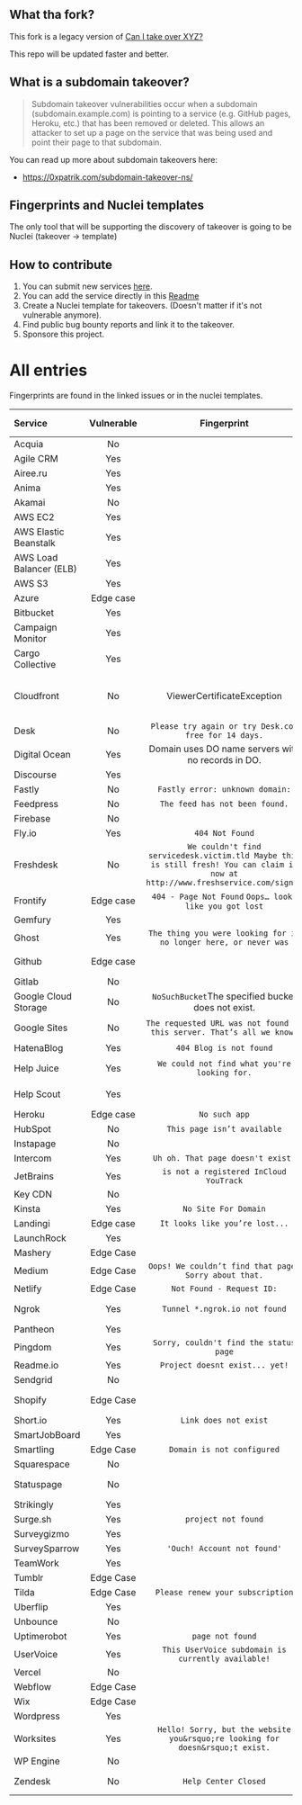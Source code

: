 
## What tha fork? 

This fork is a legacy version of [Can I take over XYZ?](https://github.com/EdOverflow/can-i-take-over-xyz)

This repo will be updated faster and better. 

## What is a subdomain takeover?

> Subdomain takeover vulnerabilities occur when a subdomain (subdomain.example.com) is pointing to a service (e.g. GitHub pages, Heroku, etc.) that has been removed or deleted. This allows an attacker to set up a page on the service that was being used and point their page to that subdomain. 

You can read up more about subdomain takeovers here:

- <https://0xpatrik.com/subdomain-takeover-ns/>

## Fingerprints and Nuclei templates

The only tool that will be supporting the discovery of takeover is going to be Nuclei (takeover -> template)


## How to contribute

1. You can submit new services [here](https://github.com/pdelteil/can-i-take-over-this-subdomain/issues/new/choose).
2. You can add the service directly in this [Readme](https://github.com/pdelteil/Can-I-take-over-this-subdomain/edit/master/README.md)
3. Create a Nuclei template for takeovers. (Doesn't matter if it's not vulnerable anymore).
4. Find public bug bounty reports and link it to the takeover.
5. Sponsore this project. 

# All entries

Fingerprints are found in the linked issues or in the nuclei templates. 

Service|Vulnerable|Fingerprint|Info|Docs|Nuclei template
:---|:---:|:---:|:---:|:---:|:---:
Acquia|No||[Issue](https://github.com/EdOverflow/can-i-take-over-xyz/issues/103)||No
Agile CRM|Yes||[Issue](https://github.com/EdOverflow/can-i-take-over-xyz/issues/145)||[Yes](https://github.com/projectdiscovery/nuclei-templates/blob/main/http/takeovers/agilecrm-takeover.yaml)
Airee.ru|Yes||[Issue](https://github.com/EdOverflow/can-i-take-over-xyz/issues/104)||[Yes](https://github.com/projectdiscovery/nuclei-templates/blob/main/http/takeovers/airee-takeover.yaml)
Anima| Yes ||[Issue](https://github.com/EdOverflow/can-i-take-over-xyz/issues/126)|[Documentation](https://docs.animaapp.com/v1/launchpad/08-custom-domain.html)| [Yes](https://github.com/projectdiscovery/nuclei-templates/blob/main/http/takeovers/anima-takeover.yaml)
Akamai|No||[Issue](https://github.com/EdOverflow/can-i-take-over-xyz/issues/13) |
AWS EC2|Yes||[Discussion](https://github.com/pdelteil/Can-I-take-over-this-subdomain/discussions/3)||[Yes](https://github.com/projectdiscovery/nuclei-templates/blob/main/dns/ec2-detection.yaml)
AWS Elastic Beanstalk|Yes||[Issue](https://github.com/EdOverflow/can-i-take-over-xyz/issues/194)||[Yes](https://github.com/projectdiscovery/nuclei-templates/blob/main/dns/elasticbeanstalk-takeover.yaml)
AWS Load Balancer (ELB)|Yes|| [Issue](https://github.com/EdOverflow/can-i-take-over-xyz/issues/137)||
AWS S3|Yes||[Issue](https://github.com/EdOverflow/can-i-take-over-xyz/issues/36)||[Yes](https://github.com/projectdiscovery/nuclei-templates/blob/main/http/takeovers/aws-bucket-takeover.yaml)
Azure|Edge case|| [Issue](https://github.com/EdOverflow/can-i-take-over-xyz/issues/35) ||[Yes](https://github.com/projectdiscovery/nuclei-templates/blob/main/dns/azure-takeover-detection.yaml)
Bitbucket|Yes||||[Yes](https://github.com/projectdiscovery/nuclei-templates/blob/main/http/takeovers/bitbucket-takeover.yaml)
Campaign Monitor| Yes||[Issue](https://github.com/EdOverflow/can-i-take-over-xyz/issues/275)|[Support Page](https://help.campaignmonitor.com/custom-domain-names)|[Yes](https://github.com/projectdiscovery/nuclei-templates/blob/main/http/takeovers/campaignmonitor-takeover.yaml)
Cargo Collective|Yes||[Issue](https://github.com/EdOverflow/can-i-take-over-xyz/issues/152)| [Cargo Support Page](https://support.2.cargocollective.com/Using-a-Third-Party-Domain)||[Yes](https://github.com/projectdiscovery/nuclei-templates/blob/main/http/takeovers/cargocollective-takeover.yaml)
Cloudfront| No| ViewerCertificateException| [Issue](https://github.com/EdOverflow/can-i-take-over-xyz/issues/29) | [Domain Security on Amazon CloudFront](https://aws.amazon.com/blogs/networking-and-content-delivery/continually-enhancing-domain-security-on-amazon-cloudfront/)
Desk|No|`Please try again or try Desk.com free for 14 days.`| [Issue](https://github.com/EdOverflow/can-i-take-over-xyz/issues/9)
Digital Ocean | Yes | Domain uses DO name servers with no records in DO. |   |   |
Discourse | Yes | | | [Hackerone](https://hackerone.com/reports/264494)
Fastly| No| `Fastly error: unknown domain:`| [Issue](https://github.com/EdOverflow/can-i-take-over-xyz/issues/22)
Feedpress| No| `The feed has not been found.`| [Issue](https://github.com/EdOverflow/can-i-take-over-xyz/issues/80)
Firebase | No | | [Issue](https://github.com/EdOverflow/can-i-take-over-xyz/issues/128) |
Fly.io| Yes| `404 Not Found`| [Issue](https://github.com/EdOverflow/can-i-take-over-xyz/issues/101)
Freshdesk| No |`We couldn't find servicedesk.victim.tld Maybe this is still fresh! You can claim it now at http://www.freshservice.com/signup`| [Issue](https://github.com/EdOverflow/can-i-take-over-xyz/issues/214)| [Freshdesk Support Page](https://support.freshdesk.com/support/solutions/articles/37590-using-a-vanity-support-url-and-pointing-the-cname)
Frontify | Edge case | `404 - Page Not Found` `Oops… looks like you got lost` | [Issue](https://github.com/EdOverflow/can-i-take-over-xyz/issues/170) | 
Gemfury | Yes | | [Issue](https://github.com/EdOverflow/can-i-take-over-xyz/issues/154) | [Writeup](https://khaledibnalwalid.wordpress.com/2020/06/25/gemfury-subdomain-takeover/)|[Yes](https://github.com/projectdiscovery/nuclei-templates/blob/main/http/takeovers/gemfury-takeover.yaml)
Ghost| Yes| `The thing you were looking for is no longer here, or never was`|
Github| Edge case|| [Issue](https://github.com/EdOverflow/can-i-take-over-xyz/issues/37) [Issue](https://github.com/EdOverflow/can-i-take-over-xyz/issues/68)||[Yes](https://github.com/projectdiscovery/nuclei-templates/blob/main/http/takeovers/github-takeover.yaml)
Gitlab|No || |[HackerOne](https://hackerone.com/reports/312118)
Google Cloud Storage |No |<?xml version='1.0' encoding='UTF-8'?><Error><Code>NoSuchBucket</Code><Message>The specified bucket does not exist.</Message></Error>   
Google Sites|No|`The requested URL was not found on this server. That’s all we know.`                                                    | [Issue](https://github.com/EdOverflow/can-i-take-over-xyz/issues/277) |[Google Support](https://support.google.com/webmasters/answer/9008080?visit_id=637981741431097680-3818919062&rd=2)|
HatenaBlog |Yes|`404 Blog is not found`|
Help Juice|Yes| `We could not find what you're looking for.`|| [Help Juice Support Page](https://help.helpjuice.com/en_US/using-your-custom-domain/how-to-set-up-a-custom-domain)|
Help Scout|Yes||| [HelpScout Docs](https://docs.helpscout.net/article/42-setup-custom-domain)|[Yes](https://github.com/projectdiscovery/nuclei-templates/blob/main/http/takeovers/helpscout-takeover.yaml)
Heroku| Edge case| `No such app`| [Issue](https://github.com/EdOverflow/can-i-take-over-xyz/issues/38)
HubSpot| No|`This page isn’t available`
Instapage | No | | [Issue](https://github.com/EdOverflow/can-i-take-over-xyz/issues/73) | |
Intercom| Yes| `Uh oh. That page doesn't exist.`| [Issue](https://github.com/EdOverflow/can-i-take-over-xyz/issues/69) | [Help center](https://www.intercom.com/help/)
JetBrains| Yes| `is not a registered InCloud YouTrack`| | [Documentation](https://www.jetbrains.com/help/youtrack/incloud/Domain-Settings.html)
Key CDN| No| | [Issue](https://github.com/EdOverflow/can-i-take-over-xyz/issues/112) |
Kinsta| Yes| `No Site For Domain`|[Issue](https://github.com/EdOverflow/can-i-take-over-xyz/issues/48) | [Documentation](https://kinsta.com/knowledgebase/add-domain/)
Landingi  | Edge case| `It looks like you’re lost...` | [Issue](https://github.com/EdOverflow/can-i-take-over-xyz/issues/117)
LaunchRock| Yes||[Issue](https://github.com/EdOverflow/can-i-take-over-xyz/issues/74) | |[Yes](https://github.com/projectdiscovery/nuclei-templates/blob/main/http/takeovers/launchrock-takeover.yaml)
Mashery|Edge Case||[Issue](https://github.com/EdOverflow/can-i-take-over-xyz/issues/14)| [HackeOne](https://hackerone.com/reports/275714) | [Yes](https://github.com/projectdiscovery/nuclei-templates/blob/main/http/takeovers/mashery-takeover.yaml)
Medium| Edge Case | ``Oops! We couldn’t find that page. Sorry about that.``| [Issue](https://github.com/EdOverflow/can-i-take-over-xyz/issues/206)| [HackerOne](https://hackerone.com/reports/1034023) 
Netlify | Edge Case | `Not Found - Request ID:`| [Issue](https://github.com/EdOverflow/can-i-take-over-xyz/issues/40) |
Ngrok | Yes |`Tunnel *.ngrok.io not found` | [Issue](https://github.com/EdOverflow/can-i-take-over-xyz/issues/92) | [Ngrok Documentation](https://ngrok.com/docs#http-custom-domains)
Pantheon| Yes||[Issue](https://github.com/EdOverflow/can-i-take-over-xyz/issues/24) | [Writeup](https://medium.com/@hussain_0x3c/hostile-subdomain-takeover-using-pantheon-ebf4ab813111)| [Yes](https://github.com/projectdiscovery/nuclei-templates/blob/main/http/takeovers/pantheon-takeover.yaml)
Pingdom | Yes | `Sorry, couldn't find the status page` | [Issue](https://github.com/EdOverflow/can-i-take-over-xyz/issues/144) | [Support Page](https://help.pingdom.com/hc/en-us/articles/205386171-Public-Status-Page)
Readme.io | Yes | `Project doesnt exist... yet!` | [Issue](https://github.com/EdOverflow/can-i-take-over-xyz/issues/41)
Sendgrid| No|                                                                         |
Shopify| Edge Case||[Issue](https://github.com/EdOverflow/can-i-take-over-xyz/issues/32), [Issue](https://github.com/EdOverflow/can-i-take-over-xyz/issues/46)| [Writeup](https://medium.com/@thebuckhacker/how-to-do-55-000-subdomain-takeover-in-a-blink-of-an-eye-a94954c3fc75) |[Yes](https://github.com/projectdiscovery/nuclei-templates/blob/main/http/takeovers/shopify-takeover.yaml)
Short.io | Yes| `Link does not exist` | [Issue](https://github.com/EdOverflow/can-i-take-over-xyz/issues/260)
SmartJobBoard|Yes||[Issue](https://github.com/EdOverflow/can-i-take-over-xyz/issues/139) | [Documentation](https://help.smartjobboard.com/en/articles/1269655-connecting-a-custom-domain-name)|[Yes](https://github.com/projectdiscovery/nuclei-templates/blob/main/http/takeovers/smartjob-takeover.yaml)
Smartling| Edge Case|`Domain is not configured`  | [Issue](https://github.com/EdOverflow/can-i-take-over-xyz/issues/67)
Squarespace| No |                                                                         |
Statuspage | No | | [PR](https://github.com/EdOverflow/can-i-take-over-xyz/pull/105) [PR](https://github.com/EdOverflow/can-i-take-over-xyz/pull/171) | [Documentation](https://help.statuspage.io/knowledge_base/topics/domain-ownership) [Documentation](https://support.atlassian.com/statuspage/docs/configure-your-dns/) |[Yes](https://github.com/projectdiscovery/nuclei-templates/commit/b59915c4aee18e04d2680ef32fdfa88f1e725b6f#diff-03ac5eecfcef771523f7758b50e75ab5ca1e2eb0b9f5bf6779a18f8c98e6aba3)
Strikingly|Yes||[Issue](https://github.com/EdOverflow/can-i-take-over-xyz/issues/58) | [Writeup](https://medium.com/@sherif0x00/takeover-subdomains-pointing-to-strikingly-5e67df80cdfd)| [Yes](https://github.com/projectdiscovery/nuclei-templates/blob/main/http/takeovers/strikingly-takeover.yaml)
Surge.sh| Yes| `project not found`|| [Documentation](https://surge.sh/help/adding-a-custom-domain)
Surveygizmo|Yes||||[Yes](https://github.com/projectdiscovery/nuclei-templates/blob/main/http/takeovers/surveygizmo-takeover.yaml)
SurveySparrow | Yes | `'Ouch! Account not found'` | [Issue](https://github.com/EdOverflow/can-i-take-over-xyz/issues/281) |[Documentation]( https://help.surveysparrow.com/custom-domain)
TeamWork | Yes | | || [Yes](https://github.com/projectdiscovery/nuclei-templates/blob/main/http/takeovers/teamwork-takeover.yaml)
Tumblr| Edge Case||[Issue](https://github.com/EdOverflow/can-i-take-over-xyz/issues/240) | [Documentation](https://www.tumblr.com/docs/en/custom_domains)|[Yes](https://github.com/projectdiscovery/nuclei-templates/blob/main/http/takeovers/tumblr-takeover.yaml)
Tilda| Edge Case | `Please renew your subscription`| [Issue](https://github.com/EdOverflow/can-i-take-over-xyz/issues/155)[PR](https://github.com/EdOverflow/can-i-take-over-xyz/pull/20)
Uberflip|Yes|| [Issue](https://github.com/EdOverflow/can-i-take-over-xyz/issues/150) | [Documentation](https://help.uberflip.com/hc/en-us/articles/360018786372-Custom-Domain-Set-up-Your-Hub-on-a-Subdomain)|[Yes](https://github.com/projectdiscovery/nuclei-templates/blob/main/http/takeovers/uberflip-takeover.yaml)
Unbounce|No||[Issue](https://github.com/EdOverflow/can-i-take-over-xyz/issues/11)||[Yes](https://github.com/projectdiscovery/nuclei-templates/blob/1dc592a59a0ff9729df00ce2de007f8ba0b38bf5/takeovers/unbounce-takeover.yaml) 
Uptimerobot| Yes| `page not found`|[Issue](https://github.com/EdOverflow/can-i-take-over-xyz/issues/45) | [Writeup](https://exploit.linuxsec.org/uptimerobot-com-custom-domain-subdomain-takeover/)
UserVoice| Yes| `This UserVoice subdomain is currently available!`                      |
Vercel| No| |[Issue](https://github.com/EdOverflow/can-i-take-over-xyz/issues/183)||[Yes](https://github.com/projectdiscovery/nuclei-templates/blob/main/http/takeovers/vercel-takeover.yaml)
Webflow| Edge Case| |[Issue](https://github.com/EdOverflow/can-i-take-over-xyz/issues/44) |[Forum](https://forum.webflow.com/t/hosting-a-subdomain-on-webflow/59201)|[Yes](https://github.com/projectdiscovery/nuclei-templates/blob/main/http/takeovers/webflow-takeover.yaml)
Wix| Edge Case||[Issue](https://github.com/EdOverflow/can-i-take-over-xyz/issues/231) | | [Yes](https://github.com/projectdiscovery/nuclei-templates/blob/main/http/takeovers/wix-takeover.yaml)
Wordpress| Yes|| [PR](https://github.com/EdOverflow/can-i-take-over-xyz/pull/176)||[Yes](https://github.com/projectdiscovery/nuclei-templates/blob/main/http/takeovers/wordpress-takeover.yaml)
Worksites | Yes | `Hello! Sorry, but the website you&rsquo;re looking for doesn&rsquo;t exist.` | [Issue](https://github.com/EdOverflow/can-i-take-over-xyz/issues/142) | 
WP Engine| No ||
Zendesk| No|`Help Center Closed`| [Issue](https://github.com/EdOverflow/can-i-take-over-xyz/issues/23) | [Zendesk Support](https://support.zendesk.com/hc/en-us/articles/203664356-Changing-the-address-of-your-Help-Center-subdomain-host-mapping-)
